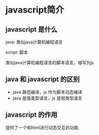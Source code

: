 # javascript简介

## javascript 是什么

java: 类似java计算机编程语言

script: 脚本

类似java计算机编程语言的脚本语言，缩写为js

## java 和 javascript 的区别

- java 静态编译，js 作为脚本动态编译
- java 是强类型语言，js 是弱类型语言

## javascript 的作用
提供了一个和html进行动态交互的功能